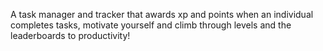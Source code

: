 A task manager and tracker that awards xp and points when an individual completes tasks, motivate yourself and climb through levels and the leaderboards to productivity!

